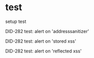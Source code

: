 # test
setup test

DID-282 test: alert on 'addresssanitizer'

DID-282 test: alert on 'stored xss'

DID-282 test: alert on 'reflected xss'
